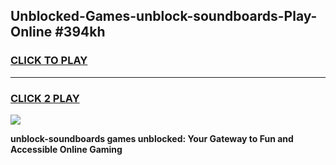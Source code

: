 
## Unblocked-Games-unblock-soundboards-Play-Online #394kh
<h3>
<a href="https://news.freeplayer.one?title=unblock-soundboards&ref=3">CLICK TO PLAY</a></h3>
<hr>

<h3>
<a href="https://news.freeplayer.one?title=unblock-soundboards&ref=3">CLICK 2 PLAY</a>
  
</h3>

<a href="https://news.freeplayer.one?title=unblock-soundboards&ref=3"><img src="https://clearcache.store/games.png"></a>


**unblock-soundboards games unblocked: Your Gateway to Fun and Accessible Online Gaming**
